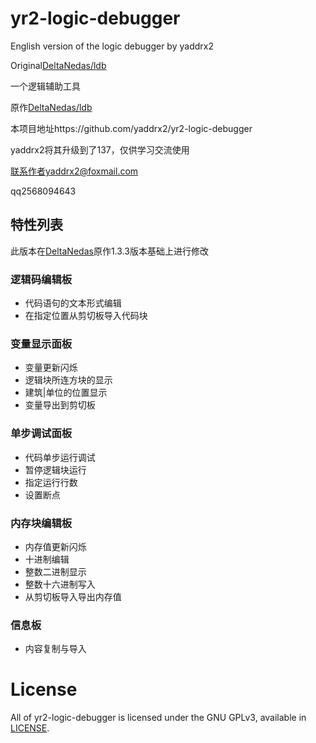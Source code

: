 # yr2-logic-debugger

English version of the logic debugger by yaddrx2

Original[DeltaNedas/ldb](https://github.com/deltanedas/ldb)

一个逻辑辅助工具

原作[DeltaNedas/ldb](https://github.com/deltanedas/ldb)

本项目地址https://github.com/yaddrx2/yr2-logic-debugger

yaddrx2将其升级到了137，仅供学习交流使用

联系作者yaddrx2@foxmail.com

qq2568094643

## 特性列表
此版本在[DeltaNedas](https://github.com/deltanedas)原作1.3.3版本基础上进行修改

### 逻辑码编辑板
- 代码语句的文本形式编辑
- 在指定位置从剪切板导入代码块

### 变量显示面板
- 变量更新闪烁
- 逻辑块所连方块的显示
- 建筑|单位的位置显示
- 变量导出到剪切板

### 单步调试面板
- 代码单步运行调试
- 暂停逻辑块运行
- 指定运行行数
- 设置断点

### 内存块编辑板
- 内存值更新闪烁
- 十进制编辑
- 整数二进制显示
- 整数十六进制写入
- 从剪切板导入导出内存值

### 信息板
- 内容复制与导入

# License
All of yr2-logic-debugger is licensed under the GNU GPLv3, available in [LICENSE](/LICENSE).
